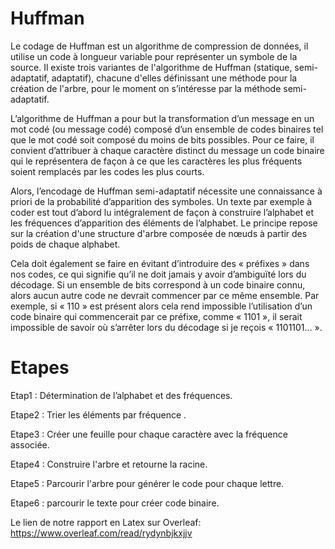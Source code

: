 # Huffman

   Le codage de Huffman est un algorithme de compression de données, il utilise un code à longueur variable pour représenter un symbole de la source. Il existe trois variantes de l'algorithme de Huffman (statique, semi-adaptatif, adaptatif), chacune d'elles définissant une méthode pour la création de l'arbre, pour le moment on s’intéresse par la méthode semi-adaptatif.

   L’algorithme de Huffman a pour but la transformation d’un message en un mot codé (ou message codé) composé d’un ensemble de codes binaires tel que le mot codé soit composé du moins de bits possibles. Pour ce faire, il convient d’attribuer à chaque caractère distinct du message un code binaire qui le représentera de façon à ce que les caractères les plus fréquents soient remplacés par les codes les plus courts.

   Alors, l’encodage de Huffman semi-adaptatif nécessite une connaissance à priori de la probabilité d’apparition des symboles. Un texte par exemple à coder est tout d’abord lu intégralement de façon à construire l’alphabet et les fréquences d’apparition des éléments de l’alphabet. Le principe repose sur la création d'une structure d'arbre composée de nœuds à partir des poids de chaque alphabet.

   Cela doit également se faire en évitant d’introduire des « préfixes » dans nos codes, ce qui signifie qu’il ne doit jamais y avoir d’ambiguïté lors du décodage. Si un ensemble de bits correspond à un code binaire connu, alors aucun autre code ne devrait commencer par ce même ensemble. Par exemple, si « 110 » est présent alors cela rend impossible l’utilisation d’un code binaire qui commencerait par ce préfixe, comme « 1101 », il serait impossible de savoir où s’arrêter lors du décodage si je reçois « 1101101... ».


# Etapes

Etap1 : Détermination de l’alphabet et des fréquences.

Etape2 : Trier les éléments par fréquence .

Etape3 : Créer une feuille pour chaque caractère avec la fréquence associée.

Etape4 : Construire l'arbre et retourne la racine.

Etape5 : Parcourir l'arbre pour générer le code pour chaque lettre.

Etape6 : parcourir le texte pour créer code binaire.









Le lien de notre rapport en Latex sur Overleaf: https://www.overleaf.com/read/rydynbjkxjjv

